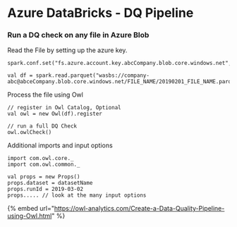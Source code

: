 # Azure DataBricks - DQ Pipeline

### Run a DQ check on any file in Azure Blob

Read the File by setting up the azure key.

```text
spark.conf.set("fs.azure.account.key.abcCompany.blob.core.windows.net","GBB6Upzj4AxQld7cFv7wBYNoJzIp/WEv/5NslqszY3nAAlsalBNQ==")

val df = spark.read.parquet("wasbs://company-abc@abceCompany.blob.core.windows.net/FILE_NAME/20190201_FILE_NAME.parquet")

```

Process the file using Owl

```text
// register in Owl Catalog, Optional
val owl = new Owl(df).register

// run a full DQ Check
owl.owlCheck()
```

Additional imports and input options

```text
import com.owl.core._
import com.owl.common._

val props = new Props()
props.dataset = datasetName
props.runId = 2019-03-02
props..... // look at the many input options
```

{% embed url="https://owl-analytics.com/Create-a-Data-Quality-Pipeline-using-Owl.html" %}



